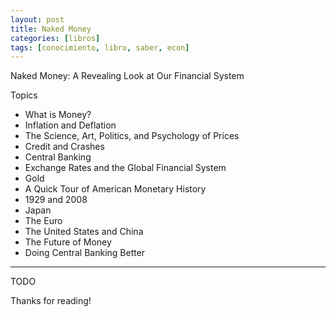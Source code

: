 ```yaml
---
layout: post
title: Naked Money
categories: [libros]
tags: [conocimiento, libro, saber, econ]
---
```


<!--Resumen-->
Naked Money: A Revealing Look at Our Financial System

Topics 

- What is Money?
- Inflation and Deflation
- The Science, Art, Politics, and Psychology of Prices
- Credit and Crashes
- Central Banking
- Exchange Rates and the Global Financial System
- Gold
- A Quick Tour of American Monetary History
- 1929 and 2008
- Japan
- The Euro
- The United States and China
- The Future of Money
- Doing Central Banking Better

---

<!--more-->
TODO
  
Thanks for reading!